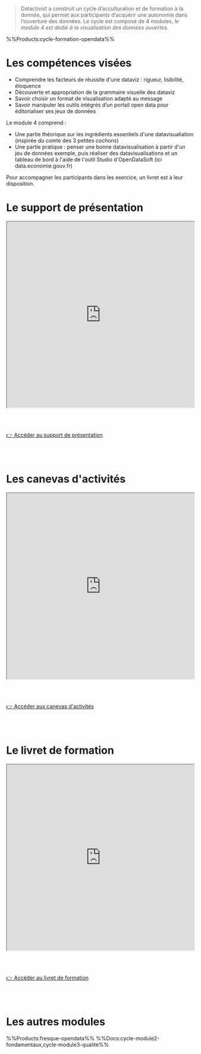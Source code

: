 > Datactivist a construit un cycle d’acculturation et de formation à la donnée, qui permet aux participants d’acquérir une autonomie dans l’ouverture des données.
> Le cycle est composé de 4 modules, *le module 4 est dédié à la visualisation des données ouvertes.*

%%Products:cycle-formation-opendata%%
</br>

# Les compétences visées 
-  Comprendre les facteurs de réussite d'une dataviz : rigueur, lisibilité, éloquence
-  Découverte et appropriation de la grammaire visuelle des dataviz
-  Savoir choisir un format de visualisation adapté au message
-  Savoir manipuler les outils intégrés d’un portail open data pour éditorialiser ses jeux de données

Le module 4 comprend : 
- Une partie théorique sur les ingrédients essentiels d'une datavisualiation (inspirée du comte des 3 petites cochons)
- Une partie pratique : penser une bonne datavisualisation à partir d'un jeu de données exemple, puis réaliser des datavisualisations et un tableau de bord à l'aide de l'outil Studio d'OpenDataSoft (ici data.economie.gouv.fr)

Pour accompagner les participants dans les exercice, un livret est à leur disposition.


# Le support de présentation

<div class="responsiveIframe">
  <iframe
    width="100%"
    height="500"
    src="https://docs.google.com/presentation/d/1Kdae6Q7egZo1aDI49mAXXiZvYIcncb1--6CBBPKi0Ps/preview#slide=id.g50a179ce52_0_0">
  </iframe>
</div>

<br></br>

<a href="https://docs.google.com/presentation/d/1Kdae6Q7egZo1aDI49mAXXiZvYIcncb1--6CBBPKi0Ps/preview#slide=id.g50a179ce52_0_0" class="customButton">👉 Accéder au support de présentation</a>

<br></br>

# Les canevas d'activités

<div class="responsiveIframe">
  <iframe
    width="100%"
    height="500"
    src="https://docs.google.com/presentation/d/1MNLuwJ9JiEyCJe44_Kfg4Py4bPA5zgBdRHHcpbEG_I8/preview#slide=id.g28dfe464269_0_0">
  </iframe>
</div>

<br></br>

<a href="https://docs.google.com/presentation/d/1MNLuwJ9JiEyCJe44_Kfg4Py4bPA5zgBdRHHcpbEG_I8/preview#slide=id.g28dfe464269_0_0" class="customButton">👉 Accéder aux canevas d'activités</a>

<br></br>

# Le livret de formation

<div class="responsiveIframe">
  <iframe
    width="100%"
    height="500"
    src="https://docs.google.com/presentation/d/1tlKm3heessatqKbUNtBHe2ONOBgrgVAD8WYx-BSDnGM/preview#slide=id.g22ce23f29e2_0_37">
  </iframe>
</div>

<br></br>

<a href="https://docs.google.com/presentation/d/1tlKm3heessatqKbUNtBHe2ONOBgrgVAD8WYx-BSDnGM/preview#slide=id.g22ce23f29e2_0_37" class="customButton">👉 Accéder au livret de formation</a>

<br></br>

# Les autres modules

%%Products:fresque-opendata%%
%%Docs:cycle-module2-fondamentaux,cycle-module3-qualite%%

